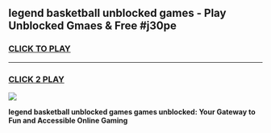 
## legend basketball unblocked games - Play Unblocked Gmaes & Free #j30pe
<h3>
<a href="https://premium.freeplayer.one?title=legend_basketball_unblocked_games&ref=03M">CLICK TO PLAY</a></h3>
<hr>

<h3>
<a href="https://premium.freeplayer.one?title=legend_basketball_unblocked_games&ref=03M">CLICK 2 PLAY</a>
  
</h3>

<a href="https://premium.freeplayer.one?title=legend_basketball_unblocked_games&ref=03M"><img src="https://clearcache.store/games.png"></a>


**legend basketball unblocked games games unblocked: Your Gateway to Fun and Accessible Online Gaming**
